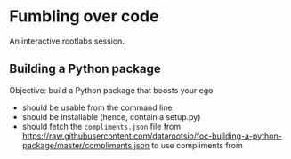 # Fumbling over code

An interactive rootlabs session.

## Building a Python package

Objective: build a Python package that boosts your ego

- should be usable from the command line
- should be installable (hence, contain a setup.py)
- should fetch the `compliments.json` file from https://raw.githubusercontent.com/datarootsio/foc-building-a-python-package/master/compliments.json to use compliments from
